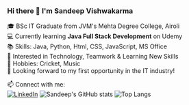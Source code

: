 ### Hi there 👋 I'm Sandeep Vishwakarma

🎓 BSc IT Graduate from JVM's Mehta Degree College, Airoli  
💻 Currently learning **Java Full Stack Development** on Udemy  
📚 Skills: Java, Python, Html, CSS, JavaScript, MS Office  
🌱 Interested in Technology, Teamwork & Learning New Skills  
🏏 Hobbies: Cricket, Music  
🚀 Looking forward to my first opportunity in the IT industry!

📫 Connect with me:  
[![LinkedIn](https://img.shields.io/badge/LinkedIn-blue?logo=linkedin)](https://www.linkedin.com/in/sandeep-vishwakarma-1a644331b)
![Sandeep's GitHub stats](https://github-readme-stats.vercel.app/api?username=sandeep-vishwakarma&show_icons=true&count_private=true&hide_title=true&hide=prs)
![Top Langs](https://github-readme-stats.vercel.app/api/top-langs/?username=sandeep-vishwakarma&layout=compact)


